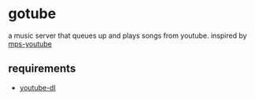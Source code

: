# gotube

a music server that queues up and plays songs from youtube. inspired by [mps-youtube](https://github.com/mps-youtube/mps-youtube)

## requirements

* [youtube-dl](https://rg3.github.io/youtube-dl)
